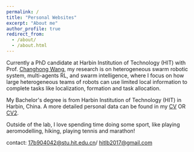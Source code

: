 ```yaml
---
permalink: /
title: "Personal Websites"
excerpt: "About me"
author_profile: true
redirect_from: 
  - /about/
  - /about.html
---
```


Currently a PhD candidate at Harbin Institution of Technology (HIT) with Prof. [Changhong Wang](http://homepage.hit.edu.cn/wangch), my research is on heterogeneous swarm robotic system, multi-agents RL, and swarm intelligence, where I focus on how large heterogeneous teams of robots can use limited local information to complete tasks like localization, formation and task allocation. 

My Bachelor's degree is from Harbin Institution of Technology (HIT) in Harbin, China. A more detailed personal data can be found in my [CV](files/CV_BoLiu.pdf) OR [CV2](files/CV_BoLiu2.pdf).

Outside of the lab, I love spending time doing some sport, like playing aeromodelling, hiking, playing tennis and marathon!

contact: 17b904042@stu.hit.edu.cn/ hitlb2017@gmail.com
